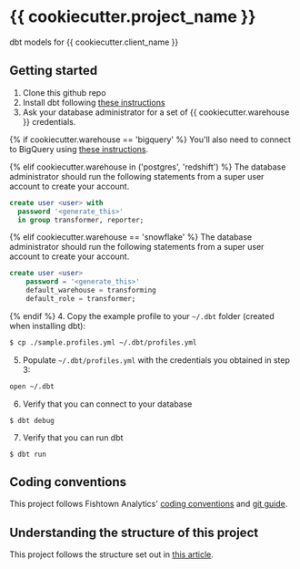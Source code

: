 # {{ cookiecutter.project_name }}

dbt models for {{ cookiecutter.client_name }}

## Getting started
1. Clone this github repo
2. Install dbt following [these instructions](https://docs.getdbt.com/docs/installation)
3. Ask your database administrator for a set of {{ cookiecutter.warehouse }} credentials.


{% if cookiecutter.warehouse == 'bigquery' %}
  You'll also need to connect to BigQuery using [these instructions](https://docs.getdbt.com/docs/profile-bigquery#section-oauth-authorization).

{% elif cookiecutter.warehouse in ('postgres', 'redshift') %}
  The database administrator should run the following statements from a super user account to create your account.
```sql
create user <user> with
  password '<generate_this>'
  in group transformer, reporter;
```
{% elif cookiecutter.warehouse == 'snowflake' %}
  The database administrator should run the following statements from a super user account to create your account.
```sql
create user <user>
    password = '<generate_this>'
    default_warehouse = transforming
    default_role = transformer;
```
{% endif %}
4. Copy the example profile to your `~/.dbt` folder (created when installing dbt):
```bash
$ cp ./sample.profiles.yml ~/.dbt/profiles.yml
```
5. Populate `~/.dbt/profiles.yml` with the credentials you obtained in step 3:
```bash
open ~/.dbt
```
6. Verify that you can connect to your database
```
$ dbt debug
```
7. Verify that you can run dbt
```
$ dbt run
```

## Coding conventions
This project follows Fishtown Analytics' [coding conventions](https://github.com/fishtown-analytics/corp/blob/master/dbt_coding_conventions.md) and [git guide](https://github.com/fishtown-analytics/corp/blob/master/git-guide.md).

## Understanding the structure of this project
This project follows the structure set out in [this article](https://discourse.getdbt.com/t/how-we-structure-our-dbt-projects/355).
